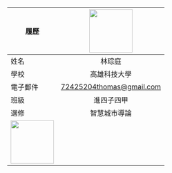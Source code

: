 |      履歷        |<img src="https://avatars.githubusercontent.com/u/63501874?s=400&u=604582e782057ee752dda0b961fa6317b2341672&v=4" width=100 height=100/>|
| ---------------- |:-----------------------------:|
| 姓名             | 林琮庭                  |
| 學校             | 高雄科技大學                  |
| 電子郵件         | 72425204thomas@gmail.com          |
| 班級             | 進四子四甲                  |
| 選修             | 智慧城市導論                  |
<img src="![image](https://github.com/AMEMURAYUKITSUKI/-TEST/assets/63501874/2b5baa6b-4036-4737-9a86-cca0633fe5e4)" width=100 height=100/>|
